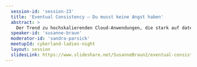 ```yaml
---
  session-id: 'session-23'
  title: 'Eventual Consistency – Du musst keine Angst haben'
  abstract: >
    Der Trend zu hochskalierenden Cloud-Anwendungen, die stark auf datengetriebene Features setzen, ist ungebrochen. Dadurch laufen immer mehr Anwendungen nur noch unter Eventual Consistency. Nebenläufige Änderungsoperationen auf inkonsistenten, replizierten Datenbeständen können allerdings zu schweren Replikations-Anomalien wie Lost Updates führen. Das Implementieren korrekter Merge-Logik im Fall von Schreibkonflikten ist eine große Fehlerquelle und selbst für sehr erfahrene Software-Architekt*innen eine Herausforderung. Basierend auf unseren Erfahrungen aus verschiedenen Kunden- und Forschungsprojekten entwickeln wir Architektur-Empfehlungen und Entwurfsmuster für das Design von Anwendungen, die unter Eventual Consistency laufen. Parallel treiben wir die Entwicklung eines Open-Source-Replikations-Frameworks, welches unsere Methoden unterstützt, voran. Der Vortrag gibt konkrete Hilfestellungen für Architekt*innen und beinhaltet eine Demo-Session.
  speaker-id: 'susanne-braun'
  moderator-id: 'sandra-parsick'
  meetupId: cyberland-ladies-night
  layout: session
  slidesLink: https://www.slideshare.net/SusanneBraun2/eventual-consistency-du-musst-keine-angst-haben
---
```

